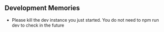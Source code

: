## Development Memories

- Please kill the dev instance you just started. You do not need to npm run dev to check in the future